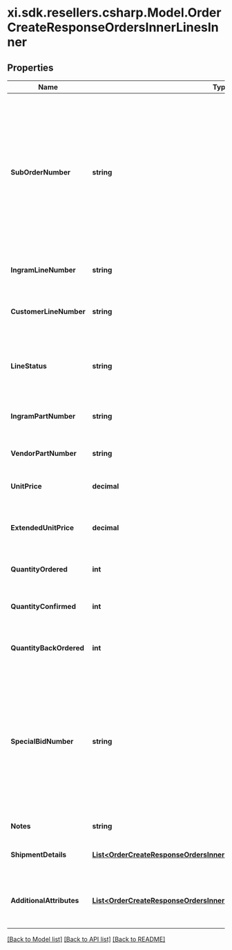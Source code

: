 # xi.sdk.resellers.csharp.Model.OrderCreateResponseOrdersInnerLinesInner

## Properties

Name | Type | Description | Notes
------------ | ------------- | ------------- | -------------
**SubOrderNumber** | **string** | The sub order number. The two-digit prefix is the warehouse code of the warehouse nearest the reseller. The middle number is the order number. The two-digit suffix is the sub order number. | [optional] 
**IngramLineNumber** | **string** | The Ingram Micro line number for the product. | [optional] 
**CustomerLineNumber** | **string** | The reseller&#39;s line number for reference in their system. | [optional] 
**LineStatus** | **string** | The status for the line item in the order. One of: Backordered, Open | [optional] 
**IngramPartNumber** | **string** | The Ingram Micro part number for the line item. | [optional] 
**VendorPartNumber** | **string** | The vendor part number for the line item. | [optional] 
**UnitPrice** | **decimal** | The unit price for the line item. | [optional] 
**ExtendedUnitPrice** | **decimal** | The extended list price (unit price X quantity) for the line item. | [optional] 
**QuantityOrdered** | **int** | The quantity of the line item ordered. | [optional] 
**QuantityConfirmed** | **int** | The quantity of the line item that has been confirmed. | [optional] 
**QuantityBackOrdered** | **int** | The quantity of the line item that is backordered. | [optional] 
**SpecialBidNumber** | **string** | The bid number for the line item provided to the reseller by the vendor for special pricing and discounts. Line-level bid numbers take precedence over header-level bid numbers. | [optional] 
**Notes** | **string** | Line-level notes. | [optional] 
**ShipmentDetails** | [**List&lt;OrderCreateResponseOrdersInnerLinesInnerShipmentDetailsInner&gt;**](OrderCreateResponseOrdersInnerLinesInnerShipmentDetailsInner.md) | The shipment details for the line item. | [optional] 
**AdditionalAttributes** | [**List&lt;OrderCreateResponseOrdersInnerLinesInnerAdditionalAttributesInner&gt;**](OrderCreateResponseOrdersInnerLinesInnerAdditionalAttributesInner.md) | SAP requested and country-specific line level details. | [optional] 

[[Back to Model list]](../README.md#documentation-for-models) [[Back to API list]](../README.md#documentation-for-api-endpoints) [[Back to README]](../README.md)

